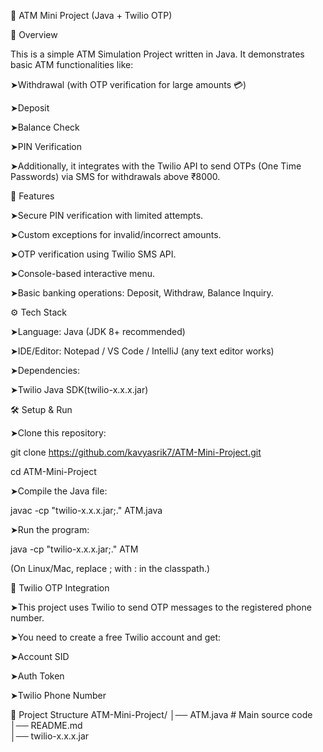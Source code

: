 🏧 ATM Mini Project (Java + Twilio OTP)

📌 Overview

This is a simple ATM Simulation Project written in Java.
It demonstrates basic ATM functionalities like:

➤Withdrawal (with OTP verification for large amounts 💳)

➤Deposit

➤Balance Check

➤PIN Verification

➤Additionally, it integrates with the Twilio API to send OTPs (One Time Passwords) via SMS for withdrawals above ₹8000.

🚀 Features

➤Secure PIN verification with limited attempts.

➤Custom exceptions for invalid/incorrect amounts.

➤OTP verification using Twilio SMS API.

➤Console-based interactive menu.

➤Basic banking operations: Deposit, Withdraw, Balance Inquiry.

⚙️ Tech Stack

➤Language: Java (JDK 8+ recommended)

➤IDE/Editor: Notepad / VS Code / IntelliJ (any text editor works)

➤Dependencies:

➤Twilio Java SDK(twilio-x.x.x.jar)

🛠️ Setup & Run

➤Clone this repository:

git clone https://github.com/kavyasrik7/ATM-Mini-Project.git

cd ATM-Mini-Project

➤Compile the Java file:

javac -cp "twilio-x.x.x.jar;." ATM.java

➤Run the program:

java -cp "twilio-x.x.x.jar;." ATM

(On Linux/Mac, replace ; with : in the classpath.)

📱 Twilio OTP Integration

➤This project uses Twilio to send OTP messages to the registered phone number.

➤You need to create a free Twilio account and get:

➤Account SID

➤Auth Token

➤Twilio Phone Number

📂 Project Structure
ATM-Mini-Project/
│── ATM.java        # Main source code
│── README.md      
│── twilio-x.x.x.jar 
 
